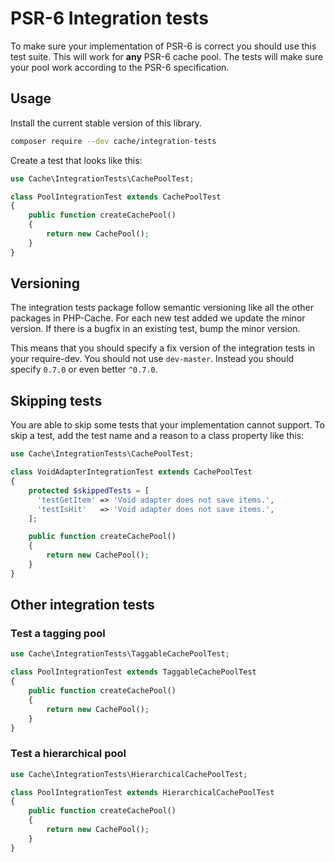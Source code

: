 # PSR-6 Integration tests 

To make sure your implementation of PSR-6 is correct you should use this test suite. This will work for **any** PSR-6
cache pool. The tests will make sure your pool work according to the PSR-6 specification. 

## Usage

Install the current stable version of this library.

```bash
composer require --dev cache/integration-tests
```

Create a test that looks like this: 
```php
use Cache\IntegrationTests\CachePoolTest;

class PoolIntegrationTest extends CachePoolTest
{
    public function createCachePool()
    {
        return new CachePool();
    }
}
```


## Versioning

The integration tests package follow semantic versioning like all the other packages in PHP-Cache. For each new test
added we update the minor version. If there is a bugfix in an existing test, bump the minor version. 

This means that you should specify a fix version of the integration tests in your require-dev.
You should not use `dev-master`. Instead you should specify `0.7.0` or even better `^0.7.0`. 

## Skipping tests

You are able to skip some tests that your implementation cannot support. To skip a test, add the test name and a reason 
to a class property like this: 

```php
use Cache\IntegrationTests\CachePoolTest;

class VoidAdapterIntegrationTest extends CachePoolTest
{
    protected $skippedTests = [
      'testGetItem' => 'Void adapter does not save items.',
      'testIsHit'   => 'Void adapter does not save items.',
    ];

    public function createCachePool()
    {
        return new CachePool();
    }
}
```


## Other integration tests

### Test a tagging pool

```php
use Cache\IntegrationTests\TaggableCachePoolTest;

class PoolIntegrationTest extends TaggableCachePoolTest
{
    public function createCachePool()
    {
        return new CachePool();
    }
}
```

### Test a hierarchical pool

```php
use Cache\IntegrationTests\HierarchicalCachePoolTest;

class PoolIntegrationTest extends HierarchicalCachePoolTest
{
    public function createCachePool()
    {
        return new CachePool();
    }
}
```